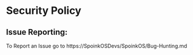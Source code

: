 # Security Policy

## Issue Reporting:

To Report an Issue go to https://SpoinkOSDevs/SpoinkOS/Bug-Hunting.md
